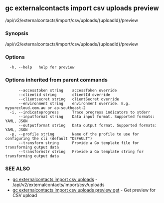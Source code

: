 ## gc externalcontacts import csv uploads preview

/api/v2/externalcontacts/import/csv/uploads/{uploadId}/preview

### Synopsis

/api/v2/externalcontacts/import/csv/uploads/{uploadId}/preview

### Options

```
  -h, --help   help for preview
```

### Options inherited from parent commands

```
      --accesstoken string    accessToken override
      --clientid string       clientId override
      --clientsecret string   clientSecret override
      --environment string    environment override. E.g. mypurecloud.com.au or ap-southeast-2
  -i, --indicateprogress      Trace progress indicators to stderr
      --inputformat string    Data input format. Supported formats: YAML, JSON
      --outputformat string   Data output format. Supported formats: YAML, JSON
  -p, --profile string        Name of the profile to use for configuring the cli (default "DEFAULT")
      --transform string      Provide a Go template file for transforming output data
      --transformstr string   Provide a Go template string for transforming output data
```

### SEE ALSO

* [gc externalcontacts import csv uploads](gc_externalcontacts_import_csv_uploads.html)	 - /api/v2/externalcontacts/import/csv/uploads
* [gc externalcontacts import csv uploads preview get](gc_externalcontacts_import_csv_uploads_preview_get.html)	 - Get preview for CSV upload


